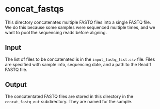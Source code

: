 # concat_fastqs
This directory concatenates multiple FASTQ files into a single FASTQ file. We do this because some samples were sequenced multiple times, and we want to pool the sequencing reads before aligning.

## Input
The list of files to be concatenated is in the `input_fastq_list.csv` file. Files are specified with sample info, sequencing date, and a path to the Read 1 FASTQ file.

## Output
The concatentated FASTQ files are stored in this directory in the `concat_fastq_out` subdirectory. They are named for the sample.